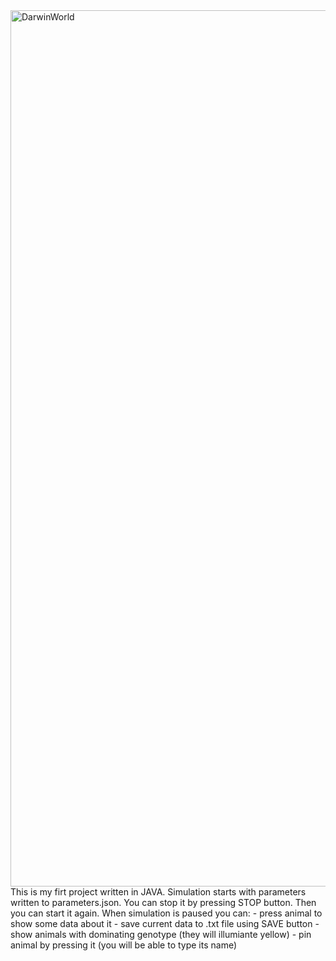 <img width="1402" alt="DarwinWorld" src="https://user-images.githubusercontent.com/72798812/102012191-41285000-3d49-11eb-8ab5-4eece75970a8.png">
This is my firt project written in JAVA.
Simulation starts with parameters written to parameters.json. You can stop it by pressing STOP button. Then you can start it again. When simulation is paused you can:
- press animal to show some data about it
- save current data to .txt file using SAVE button
- show animals with dominating genotype (they will illumiante yellow)
- pin animal by pressing it (you will be able to type its name)
